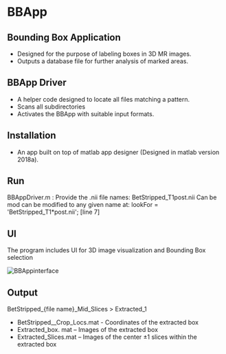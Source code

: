 
# BBApp

## Bounding Box Application
- Designed for the purpose of labeling boxes in 3D MR images.
- Outputs a database file for further analysis of marked areas.

## BBApp Driver
- A helper code designed to locate all files matching a pattern.
- Scans all subdirectories 
- Activates the BBApp with suitable input formats.

## Installation
- An app built on top of matlab app designer (Designed in matlab version 2018a).

## Run
BBAppDriver.m : Provide the .nii file names:
BetStripped_T1post.nii 
Can be mod can be modified to any given name at:
lookFor = 'BetStripped_T1*post.nii'; [line 7]

## UI
The program includes UI for 3D image visualization and Bounding Box selection

![BBAppinterface](https://drive.google.com/uc?export=view&id=0BzANjYEFuIdjS1Jpbmp6UHg1enVmZ3hxZElkcnBvOEdncS1Z)

## Output
BetStripped_{file name}_Mid_Slices > Extracted_1
 - BetStripped_<file name>_Crop_Locs.mat - Coordinates of the extracted box
 - Extracted_box. mat – Images of the extracted box
 - Extracted_Slices.mat – Images of the center ±1 slices within the extracted box
